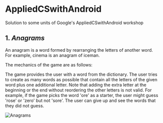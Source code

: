 # AppliedCSwithAndroid
Solution to some units of Google's AppliedCSwithAndroid workshop

## 1. _Anagrams_

An anagram is a word formed by rearranging the letters of another word. For example, cinema is an anagram of iceman.

The mechanics of the game are as follows:

The game provides the user with a word from the dictionary.
The user tries to create as many words as possible that contain all the letters of the given word plus one additional letter. Note that adding the extra letter at the beginning or the end without reordering the other letters is not valid. For example, if the game picks the word 'ore' as a starter, the user might guess 'rose' or 'zero' but not 'sore'.
The user can give up and see the words that they did not guess.

![Anagrams](https://cswithandroid.withgoogle.com/content/assets/img/anagrams.png)




